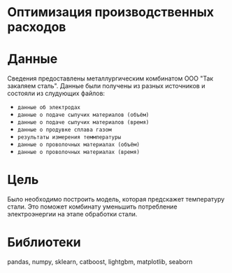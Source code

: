# Оптимизация производственных расходов
# Данные
Сведения предоставлены металлургическим комбинатом ООО "Так закаляем сталь". Данные были получены из разных источников и состояли из слудующих файлов:
* `данные об электродах`
* `данные о подаче сыпучих материалов (объём)`
* `данные о подаче сыпучих материалов (время)`
* `данные о продувке сплава газом`
* `результаты измерения теммпературы`
* `данные о проволочных материалах (объём)`
* `данные о проволочных материалах (время)`
# Цель
Было необходимо построить модель, которая предскажет температуру стали. Это поможет комбинату уменьшить потребление электроэнергии на этапе обработки стали.
# Библиотеки
pandas, numpy, sklearn, catboost, lightgbm, matplotlib, seaborn
